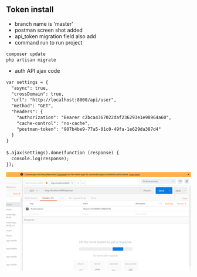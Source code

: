 ## Token install

- branch name is 'master'
- postman screen shot added
- api_token migration field also add
- command run to run project

```
composer update
php artisan migrate
```



- auth API ajax code

```
var settings = {
  "async": true,
  "crossDomain": true,
  "url": "http://localhost:8000/api/user",
  "method": "GET",
  "headers": {
    "authorization": "Bearer c2bca4367022daf236293e1e98964a60",
    "cache-control": "no-cache",
    "postman-token": "907b4be9-77a5-01c0-49fa-1e629da387d4"
  }
}

$.ajax(settings).done(function (response) {
  console.log(response);
});
```

![Alt text](/postman.png?raw=true "Permission change to write read")
